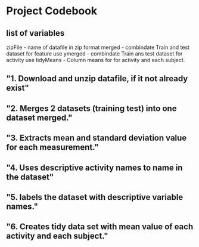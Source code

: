 # Project Codebook

## list of variables
zipFile - name of datafile in zip format
merged - combindate Train and test dataset for feature use
ymerged - combindate Train ans test dataset for activity use
tidyMeans - Column means for for activity and each subject.

## "1. Download and unzip datafile, if it not already exist" 
## "2. Merges 2 datasets (training test) into one dataset merged."
## "3. Extracts mean and standard deviation value for each measurement."
## "4. Uses descriptive activity names to name in the dataset"
## "5. labels the dataset with descriptive variable names."
## "6. Creates tidy data set with mean value of each activity and each subject."

